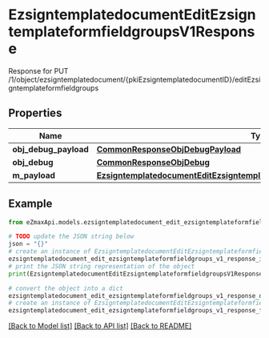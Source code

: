 # EzsigntemplatedocumentEditEzsigntemplateformfieldgroupsV1Response

Response for PUT /1/object/ezsigntemplatedocument/{pkiEzsigntemplatedocumentID}/editEzsigntemplateformfieldgroups

## Properties

Name | Type | Description | Notes
------------ | ------------- | ------------- | -------------
**obj_debug_payload** | [**CommonResponseObjDebugPayload**](CommonResponseObjDebugPayload.md) |  | 
**obj_debug** | [**CommonResponseObjDebug**](CommonResponseObjDebug.md) |  | [optional] 
**m_payload** | [**EzsigntemplatedocumentEditEzsigntemplateformfieldgroupsV1ResponseMPayload**](EzsigntemplatedocumentEditEzsigntemplateformfieldgroupsV1ResponseMPayload.md) |  | 

## Example

```python
from eZmaxApi.models.ezsigntemplatedocument_edit_ezsigntemplateformfieldgroups_v1_response import EzsigntemplatedocumentEditEzsigntemplateformfieldgroupsV1Response

# TODO update the JSON string below
json = "{}"
# create an instance of EzsigntemplatedocumentEditEzsigntemplateformfieldgroupsV1Response from a JSON string
ezsigntemplatedocument_edit_ezsigntemplateformfieldgroups_v1_response_instance = EzsigntemplatedocumentEditEzsigntemplateformfieldgroupsV1Response.from_json(json)
# print the JSON string representation of the object
print(EzsigntemplatedocumentEditEzsigntemplateformfieldgroupsV1Response.to_json())

# convert the object into a dict
ezsigntemplatedocument_edit_ezsigntemplateformfieldgroups_v1_response_dict = ezsigntemplatedocument_edit_ezsigntemplateformfieldgroups_v1_response_instance.to_dict()
# create an instance of EzsigntemplatedocumentEditEzsigntemplateformfieldgroupsV1Response from a dict
ezsigntemplatedocument_edit_ezsigntemplateformfieldgroups_v1_response_form_dict = ezsigntemplatedocument_edit_ezsigntemplateformfieldgroups_v1_response.from_dict(ezsigntemplatedocument_edit_ezsigntemplateformfieldgroups_v1_response_dict)
```
[[Back to Model list]](../README.md#documentation-for-models) [[Back to API list]](../README.md#documentation-for-api-endpoints) [[Back to README]](../README.md)


